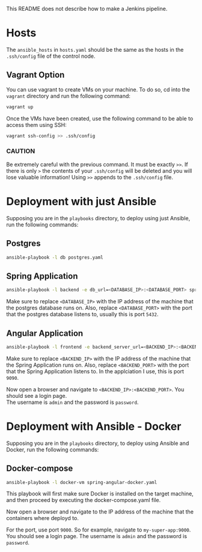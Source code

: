 This README does not describe how to make a Jenkins pipeline.
# Hosts
The `ansible_hosts` in `hosts.yaml` should be the same as the hosts in the `.ssh/config` file of the control node.

## Vagrant Option
You can use vagrant to create VMs on your machine. To do so, cd into the `vagrant` directory and run the following command:
```bash
vagrant up
```
Once the VMs have been created, use the following command to be able to access them using SSH:
```bash
vagrant ssh-config >> .ssh/config
```
### CAUTION
Be extremely careful with the previous command. It must be exactly `>>`.
If there is only `>` the contents of your `.ssh/config` will be deleted and you will lose valuable information!
Using `>>` appends to the `.ssh/config` file.

# Deployment with just Ansible
Supposing you are in the `playbooks` directory, to deploy using just Ansible, run the following commands:

## Postgres
```bash
ansible-playbook -l db postgres.yaml
```

## Spring Application
```bash
ansible-playbook -l backend -e db_url=<DATABASE_IP>:<DATABASE_PORT> spring.yaml
```
Make sure to replace `<DATABASE_IP>` with the IP address of the machine that the postgres database runs on.
Also, replace `<DATABASE_PORT>` with the port that the postgres database listens to, usually this is port `5432`.

## Angular Application
```bash
ansible-playbook -l frontend -e backend_server_url=<BACKEND_IP>:<BACKEND_PORT> angular.yaml
```
Make sure to replace `<BACKEND_IP>` with the IP address of the machine that the Spring Application runs on.
Also, replace `<BACKEND_PORT>` with the port that the Spring Application listens to. In the applciation I use, this is port `9090`.

Now open a browser and navigate to `<BACKEND_IP>:<BACKEND_PORT>`. You should see a login page.  
The username is `admin` and the password is `password`.

# Deployment with Ansible - Docker
Supposing you are in the `playbooks` directory, to deploy using Ansible and Docker, run the following commands:

## Docker-compose
```bash
ansible-playbook -l docker-vm spring-angular-docker.yaml
```
This playbook will first make sure Docker is installed on the target machine, and then proceed by executing the docker-compose.yaml file.

Now open a browser and navigate to the IP address of the machine that the containers where deployd to.  

For the port, use port `9000`. So for example, navigate to `my-super-app:9000`.  
You should see a login page. The username is `admin` and the password is `password`.
